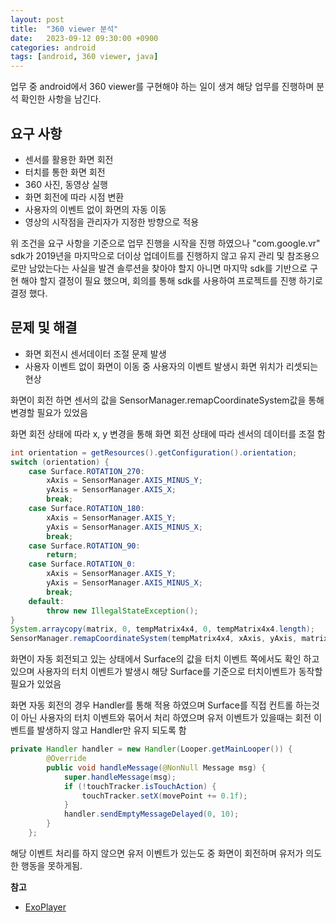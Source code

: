```yaml
---
layout: post
title:  "360 viewer 분석"
date:   2023-09-12 09:30:00 +0900
categories: android
tags: [android, 360 viewer, java]
---
```


 업무 중 android에서 360 viewer를 구현해야 하는 일이 생겨 해당 업무를 진행하며 분석 확인한 사항을 남긴다. 

## 요구 사항
 - 센서를 활용한 화면 회전
 - 터치를 통한 화면 회전
 - 360 사진, 동영상 실행
 - 화면 회전에 따라 시점 변환
 - 사용자의 이벤트 없이 화면의 자동 이동
 - 영상의 시작점을 관리자가 지정한 방향으로 적용

위 조건을 요구 사항을 기준으로 업무 진행을 시작을 진행 하였으나 "com.google.vr" sdk가 2019년을 마지막으로 더이상 업데이트를 진행하지 않고 유지 관리 및 참조용으로만 남았는다는 사실을 발견 솔루션을 찾아야 할지 아니면 마지막 sdk를 기반으로 구현 해야 할지 결정이 필요 했으며, 회의를 통해 sdk를 사용하여 프로젝트를 진행 하기로 결정 했다.

## 문제 및 해결
 - 화면 회전시 센서데이터 조절 문제 발생
 - 사용자 이벤트 없이 화면이 이동 중 사용자의 이벤트 발생시 화면 위치가 리셋되는 현상

화면이 회전 하면 센서의 값을 SensorManager.remapCoordinateSystem값을 통해 변경할 필요가 있었음

화면 회전 상태에 따라 x, y 변경을 통해 화면 회전 상태에 따라 센서의 데이터를 조절 함
```java
int orientation = getResources().getConfiguration().orientation;
switch (orientation) {
    case Surface.ROTATION_270:
        xAxis = SensorManager.AXIS_MINUS_Y;
        yAxis = SensorManager.AXIS_X;
        break;
    case Surface.ROTATION_180:
        xAxis = SensorManager.AXIS_Y;
        yAxis = SensorManager.AXIS_MINUS_X;
        break;
    case Surface.ROTATION_90:
        return;
    case Surface.ROTATION_0:
        xAxis = SensorManager.AXIS_Y;
        yAxis = SensorManager.AXIS_MINUS_X;
        break;
    default:
        throw new IllegalStateException();
}
System.arraycopy(matrix, 0, tempMatrix4x4, 0, tempMatrix4x4.length);
SensorManager.remapCoordinateSystem(tempMatrix4x4, xAxis, yAxis, matrix);
```

화면이 자동 회전되고 있는 상태에서 Surface의 값을 터치 이벤트 쪽에서도 확인 하고 있으며 사용자의 터치 이벤트가 발생시 해당 Surface를 기준으로 터치이벤트가 동작할 필요가 있었음

화면 자동 회전의 경우 Handler를 통해 적용 하였으며 Surface를 직접 컨트롤 하는것이 아닌 사용자의 터치 이벤트와 묶어서 처리 하였으며 유저 이벤트가 있을때는 회전 이벤트를 발생하지 않고 Handler만 유지 되도록 함 
```java
private Handler handler = new Handler(Looper.getMainLooper()) {
        @Override
        public void handleMessage(@NonNull Message msg) {
            super.handleMessage(msg);
            if (!touchTracker.isTouchAction) {
                touchTracker.setX(movePoint += 0.1f);
            }
            handler.sendEmptyMessageDelayed(0, 10);
        }
    };
```
해당 이벤트 처리를 하지 않으면 유저 이벤트가 있는도 중 화면이 회전하며 유저가 의도한 행동을 못하게됨.

**참고**
- [ExoPlayer](https://github.com/google/ExoPlayer/blob/release-v2/library/core/src/main/java/com/google/android/exoplayer2/video/spherical/SphericalGLSurfaceView.java)